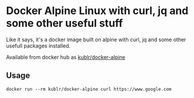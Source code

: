 # Docker Alpine Linux with curl, jq and some other useful stuff

Like it says, it's a docker image built on alpine with curl, jq and some other usefull packages installed. 

Available from docker hub as [kublr/docker-alpine](https://hub.docker.com/r/kublr/docker-alpine/)

## Usage
    docker run --rm kublr/docker-alpine curl https://www.google.com
